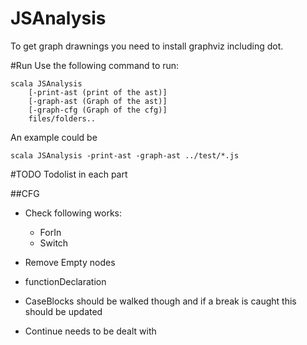 JSAnalysis
==========

To get graph drawnings you need to install graphviz including dot.

#Run
Use the following command to run:

	scala JSAnalysis
		[-print-ast (print of the ast)]
		[-graph-ast (Graph of the ast)]
		[-graph-cfg (Graph of the cfg)]
		files/folders..

An example could be
	
	scala JSAnalysis -print-ast -graph-ast ../test/*.js

#TODO
Todolist in each part

##CFG
* Check following works:
	* ForIn
	* Switch

* Remove Empty nodes
* functionDeclaration
* CaseBlocks should be walked though and if a break is caught this should be updated
* Continue needs to be dealt with